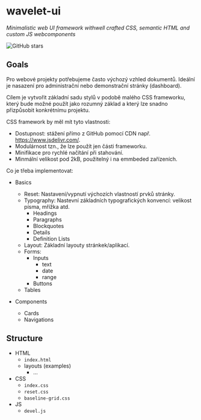# wavelet-ui

*Minimalistic web UI framework withwell crafted CSS, semantic HTML and custom JS webcomponents*

 ![GitHub stars](https://img.shields.io/github/stars/wavelet-space/css?style=social)

## Goals

Pro webové projekty potřebujeme často výchozý vzhled dokumentů. 
Ideální je nasazení pro administrační nebo demonstrační stránky (dashboard).

Cílem je vytvořit základní sadu stylů v podobě malého CSS frameworku, který bude možné použít jako rozumný základ a který lze snadno přizpůsobit konkrétnímu projektu.

CSS framework by měl mít tyto vlastnosti:

- Dostupnost: stážení přímo z GitHub pomocí CDN např. <https://www.jsdelivr.com/>.
- Modulárnost tzn., že lze použít jen části frameworku.
- Minifikace pro rychlé načítání při stahování.
- Minmální velikost pod 2kB, použitelný i na emmbeded zařízeních.

Co je třeba implementovat:

- Basics
  - Reset: Nastavení/vypnutí výchozích vlastností prvků stránky.
  - Typography: Nastevní základních typografických konvencí: velikost písma, mřížka atd.
    - Headings
    - Paragraphs
    - Blockquotes
    - Details
    - Definition Lists
  - Layout: Základní layouty stránkek/aplikací.  
  - Forms:
    - Inputs
      - text
      - date
      - range
    - Buttons  
  - Tables
  
- Components
  - Cards
  - Navigations
  
## Structure

- HTML
  - `index.html`
  - layouts (examples)
    - &hellip;  
- CSS
  - `index.css`
  - `reset.css`
  - `baseline-grid.css`
- JS
  - `devel.js`
